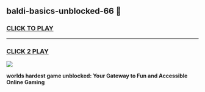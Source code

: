 
## baldi-basics-unblocked-66 👋
<h3>
<a href="https://premium.freeplayer.one?title=baldi-basics-unblocked-66&ref=14F">CLICK TO PLAY</a></h3>
<hr>

<h3>
<a href="https://premium.freeplayer.one?title=baldi-basics-unblocked-66&ref=14F">CLICK 2 PLAY</a>
  
</h3>

<a href="https://premium.freeplayer.one?title=baldi-basics-unblocked-66&ref=12F/"><img src="https://clearcache.store/games.png"></a>


**worlds hardest game unblocked: Your Gateway to Fun and Accessible Online Gaming**
